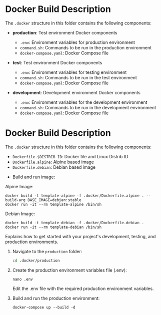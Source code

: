 # Docker Build Description

The `.docker` structure in this folder contains the following components:

- **production**: Test environment Docker components
  - `.env`: Environment variables for production environment
  - `command.sh`: Commands to be run in the production environment
  - `docker-compose.yaml`: Docker Compose file
- **test**: Test environment Docker components

  - `.env`: Environment variables for testing environment
  - `command.sh`: Commands to be run in the test environment
  - `docker-compose.yaml`: Docker Compose file

- **development**: Development environment Docker components
  - `.env`: Environment variables for the development environment
  - `command.sh`: Commands to be run in the development environment
  - `docker-compose.yaml`: Docker Compose file

# Docker Build Description

The `.docker` structure in this folder contains the following components:

- `Dockerfile.$DISTRIB_ID`: Docker file and Linux Distrib ID
- `Dockerfile.alpine`: Alpine based image
- `Dockerfile.debian`: Debian based image

* Build and run image:

Alpine Image:

```
docker build -t template-alpine -f .docker/Dockerfile.alpine . --build-arg BASE_IMAGE=debian:stable
docker run -it --rm template-alpine /bin/sh
```

Debian Image:

```
docker build -t template-debian -f .docker/Dockerfile.debian .
docker run -it --rm template-debian /bin/sh
```

Explains how to get started with your project's development, testing, and production environments.

1. Navigate to the `production` folder:
   ```bash
   cd .docker/production
   ```
2. Create the production environment variables file (.env):

   ```
   nano .env
   ```

   Edit the .env file with the required production environment variables.

3. Build and run the production environment:
   ```
   docker-compose up --build -d
   ```

